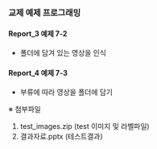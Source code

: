 ### 교제 예제 프로그래밍

#### Report_3 예제 7-2
 - 폴더에 담겨 있는 영상을 인식

#### Report_4 예제 7-3
 - 부류에 따라 영상을 폴더에 담기

※ 첨부파일
 
 1) test_images.zip (test 이미지 및 라벨파일)
 2) 결과자료.pptx (테스트결과)
